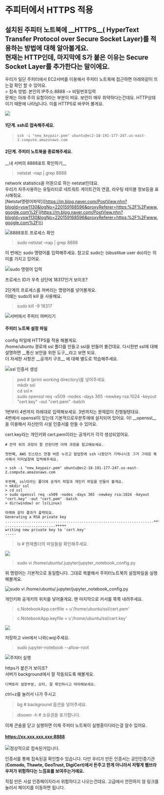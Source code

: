 # 주피터에서 HTTPS 적용

설치된 주피터 노트북에 \_\_HTTPS\_\_\( **H**yper**T**ext **T**ransfer **P**rotocol over **S**ecure Socket Layer\)를 적용하는 방법에 대해 알아볼게요.   
현재는 HTTP인데, 마지막에 S가 붙은 이유는  **S**ecure Socket Layer를 추가한다는 말이에요.   
---

우리가 일단 주피터에서 EC2서버를 이용해서 주피터 노트북에 접근하면 아래와같이 뜨는걸 확인 할 수 있어요.  
&gt;  접속 방법: 본인의 IP주소:8888 -&gt; 비밀번호입력   
문제는 아래 주의 요함이라는 부분이 떠요. 보안이 매우 취약하다는건데요. HTTP상태이기 때문에 나타납니다. 이를 HTTPS로 바꾸어 볼게요.   


![](../../../.gitbook/assets/image%20%2814%29.png)

#### 1단계. ssh로 접속해주세요.  

> ```text
> ssh -i "new_keypair.pem" ubuntu@ec2-18-191-177-247.us-east-2.compute.amazonaws.com
> ```

#### 2단계. 주피터 노트북을 종료해주세요.  

\_\_내 서버의 8888포트 확인하기\_\_

> netstat -nap \| grep 8888

network statistics을 어원으로 하는 netstat인데요.   
우리가 자주사용하는 유틸리티로 네트워트 게이트간의 연결, 라우팅 테이블 정보등을 표시해줘요.    
\[Netstat명령어파악\]\([https://m.blog.naver.com/PostView.nhn?blogId=ysw1130&logNo=220159168596&proxyReferer=https:%2F%2Fwww.google.com%2F](https://m.blog.naver.com/PostView.nhn?blogId=ysw1130&logNo=220159168596&proxyReferer=https:%2F%2Fwww.google.com%2F)\)  


![8888&#xD3EC;&#xD2B8; &#xD504;&#xB85C;&#xC138;&#xC2A4; &#xD655;&#xC778;](../../../.gitbook/assets/image%20%28152%29.png)

> sudo netstat -nap \| grep 8888

이 번에는 sudo 명령어를 입력해주세요. 참고로 sudo는 \(sbustitue user do\)라는 의미를 가지고 있어요.

![sudo &#xBA85;&#xB839;&#xC5B4; &#xC785;&#xB825;](../../../.gitbook/assets/image%20%28166%29.png)

 프로세스 ID가 우측 상단에 18317인거 보이조?   


2단계의 프로세스를 꺼버리는 명령어를 넣어볼게요.   
이떄는 sudo의 kill 을 사용해요.   


> sudo kill -9 18317

![&#xC11C;&#xBC84;&#xC5D0;&#xC11C; &#xC8FC;&#xD53C;&#xD130; &#xAEBC;&#xBC84;&#xB9AC;&#xAE30;](../../../.gitbook/assets/image%20%2897%29.png)

####  주피터 노트북 설정 파일 

config 파일에 HTTPS를 적용 해볼게요.   
/home/ubuntu 경로에 ssl 폴더를 만들고 ssl을 만들어 볼건데요. 다시한번 ssl에 대해 설명하면 \_\_통신 보안을 위한 도구\_\_라고 보면 되요.   
 더 자세한 사항은 \_\_공개키 구조\_\_ 에 대해 별도로 학습해주세요. 

![ssl &#xC778;&#xC99D;&#xC11C; &#xC0DD;&#xC131;](../../../.gitbook/assets/image%20%2835%29.png)

> pwd \# \(print working directory\)를 넣어주세요.  
> mkdir ssl   
> cd sslㅊ   
> sudo openssl req -x509 -nodes -days 365 -newkey rsa:1024 -keyout "cert.key" -out "cert.pem" -batch

1번부터 4번까지 차례대로 입력해보세요. 3번까지는 문제없이 진행될텐대요.   
4번에서 openssl이 있는데 기본적으로우분투에에 설치되어 있어요.  이! \_\_openssl\_\_을 이용해서 자신만의 사설 인증서를 만들 수 있어요. 

cert.key라는 개인키와 cert.pem이라는 공개키가 각각 생성되었어요.   


```text
# 만약 위의 과정이 잘 안된다면 아래 과정을 참고해보세요. 

첫번째, AWS 인스턴스 연결 버튼 누르고 팝업창에 ssh 나왔던거 기억나시조 그거 그대로 복사해서 터미널창에 입력해주세요.

> ssh -i "new_keypair.pem" ubuntu@ec2-18-191-177-247.us-east-2.compute.amazonaws.com

두번째, ssl이라는 폴더에 공개키 파일과 개인키 파일을 만들어 볼게요. 
> mkdir ssl
> cd ssl 
> sudo openssl req -x509 -nodes -days 365 -newkey rsa:1024 -keyout "cert.key" -out "cert.pem" -batch 
> dir(window) or ls(Linux) 

아래와 같이 결과가 출력되요. 
Generating a RSA private key
....................................................................+++++
.......................+++++
writing new private key to 'cert.key'
-----

```

> ls \# 현재폴더의 파일들을 확인해주세요.

![](../../../.gitbook/assets/image%20%28179%29.png)



> sudo vi /home/ubuntu/.jupyter/jupyter\_notebook\_config.py

위 명령어는 기본적으로 동일합니다. 그대로 복붙해서 주피터노트북의 설정파일을 실행해볼게요. 

![sudo vi /home/ubuntu/.jupyter/jupyter\_notebook\_config.py](../../../.gitbook/assets/image%20%28136%29.png)



개인키와 공개키의 위치를 넣어줄게요.  맨 마지막으로 커서를 쭉쭉 내려주세요. 

> c.NotebookApp.certfile = u'/home/ubuntu/ssl/cert.pem'

> c.NotebookApp.keyfile = u'/home/ubuntu/ssl/cert.key'

![](../../../.gitbook/assets/image%20%28161%29.png)

저장하고 vim에서 나와\(:wq\)주세요. 

> sudo jupyter-notebook --allow-root

![&#xC8FC;&#xD53C;&#xD130; &#xC2E4;&#xD589; ](../../../.gitbook/assets/image%20%2834%29.png)

https가 붙은거 보이조?    
서버가 background에서 잘 작동되도록 해볼게요. 

```text
디렉토리 설정부분, 오타, 잘 확인하시고 따라해보세요.
```

ctrl+z를 눌러서 나가 주시고 

> bg \# background 옵션을 넣어주세요.

> disown -h \# 소유권을 포기합니다.

이제 콘솔을 닫고 실행하면 이제 주피터 노트북이 실행중이다라는걸 알수 있어요. 

#### https://xx.xxx.xxx.xxx:8888 

![&#xC815;&#xC0C1;&#xC801;&#xC73C;&#xB85C; &#xC811;&#xC18D;&#xB41C;&#xAC70;&#xC785;&#xB2C8;&#xB2E4;. ](../../../.gitbook/assets/image%20%28145%29.png)

인증서를 통해 접속된걸 확인할수 있습니다. 다만 우리가 만든 인증서는 공인인증기관 \(**Comodo, Thawte, GeoTrust, DigiCert\)에서 돈주고 한게 아니라서 저렇게 웹브라우저가 위험하다는 느낌표를 보여주는거에요.** 

직접 만든 사설 인증페이지라서 위험하다고 나오는건데요. 고급에서 안전하지 않 링크를 눌러서 페이지를 이동하면 됩니다. 

